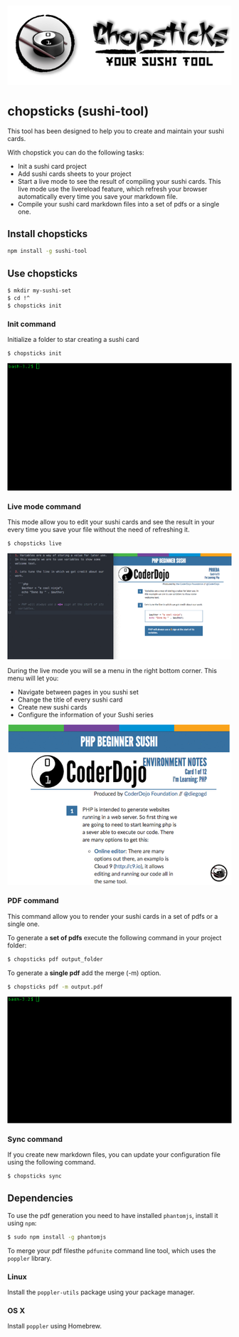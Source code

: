 ![Chopsticks logo](assets/logo-chopsticks.jpg)

# chopsticks (sushi-tool)

This tool has been designed to help you to create and maintain your sushi cards.

With chopstick you can do the following tasks:

* Init a sushi card project
* Add sushi cards sheets to your project
* Start a live mode to see the result of compiling your sushi cards. This live mode use the livereload feature, which refresh your browser automatically every time you save your markdown file.
* Compile your sushi card markdown files into a set of pdfs or a single one.

## Install chopsticks

```bash
npm install -g sushi-tool
```

## Use chopsticks

```bash
$ mkdir my-sushi-set
$ cd !^
$ chopsticks init
```

### Init command

Initialize a folder to star creating a sushi card

```bash
$ chopsticks init
```

![Init command demo](assets/init-command.gif)

### Live mode command

This mode allow you to edit your sushi cards and see the result in your every time you save your file without the need of refreshing it.

```bash
$ chopsticks live
```

![Live command demo](assets/live-command.gif)

During the live mode you will se a menu in the right bottom corner. This menu will let you:

* Navigate between pages in you sushi set
* Change the title of every sushi card
* Create new sushi cards
* Configure the information of your Sushi series

![Sushi webtool demo](assets/sushi-webtool.gif)

### PDF command

This command allow you to render your sushi cards in a set of pdfs or a single one.

To generate a **set of pdfs** execute the following command in your project folder:

```bash
$ chopsticks pdf output_folder
```

To generate a **single pdf** add the merge (-m) option.

```bash
$ chopsticks pdf -m output.pdf
```

![Live command demo](assets/pdf-merge-command.gif)

### Sync command

If you create new markdown files, you can update your configuration file using the following command.

```bash
$ chopsticks sync
```

## Dependencies

To use the pdf generation you need to have installed ```phantomjs```, install it using ```npm```:

```bash
$ sudo npm install -g phantomjs
```

To merge your pdf filesthe ```pdfunite``` command line tool, which uses the `poppler` library.

### Linux

Install the `poppler-utils` package using your package manager.

### OS X

Install `poppler` using Homebrew.
